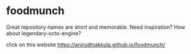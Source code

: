 # foodmunch
Great repository names are short and memorable. Need inspiration? How about legendary-octo-engine?

click on this website https://anirudhjakkula.github.io/foodmunch/
